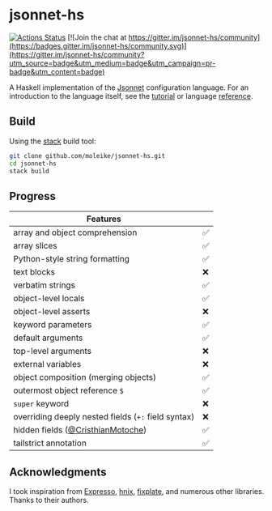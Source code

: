 # jsonnet-hs

[![Actions Status](https://github.com/moleike/jsonnet-hs/workflows/build/badge.svg)](https://github.com/moleike/jsonnet-hs/actions) [![Join the chat at https://gitter.im/jsonnet-hs/community](https://badges.gitter.im/jsonnet-hs/community.svg)](https://gitter.im/jsonnet-hs/community?utm_source=badge&utm_medium=badge&utm_campaign=pr-badge&utm_content=badge)

A Haskell implementation of the [Jsonnet][jsonnet] configuration language. 
For an introduction to the language itself, see the [tutorial][tutorial] or language [reference][reference].

[jsonnet]: https://jsonnet.org/
[tutorial]: https://jsonnet.org/learning/tutorial.html
[reference]: https://jsonnet.org/ref/language.html

## Build

Using the [stack][stack] build tool:

```bash
git clone github.com/moleike/jsonnet-hs.git
cd jsonnet-hs
stack build
```
[stack]: https://docs.haskellstack.org/en/stable/README

## Progress

| Features                                                                 | |
|--------------------------------------------------------------------------|---|
| array and object comprehension                                           | ✅ |
| array slices                                                             | ✅ |
| Python-style string formatting                                           | ✅ |
| text blocks                                                              | ❌ |
| verbatim strings                                                         | ✅ |
| object-level locals                                                      | ✅ |
| object-level asserts                                                     | ❌ |
| keyword parameters                                                       | ✅ |
| default arguments                                                        | ✅ |
| top-level arguments                                                      | ❌ |
| external variables                                                       | ❌ |
| object composition (merging objects)                                     | ✅ |
| outermost object reference `$`                                           | ✅ |
| `super` keyword                                                          | ❌ |
| overriding deeply nested fields (`+:` field syntax)                      | ❌ |
| hidden fields ([@CristhianMotoche](https://github.com/CristhianMotoche)) | ✅ |
| tailstrict annotation                                                    | ✅ |

[//]: # "Implementation overview"


## Acknowledgments
I took inspiration from [Expresso][Expresso], [hnix][hnix], [fixplate][fixplate], and numerous other libraries. Thanks to their authors.

[Expresso]: https://github.com/willtim/Expresso
[hnix]: https://github.com/haskell-nix/hnix
[fixplate]: https://hackage.haskell.org/package/fixplate
